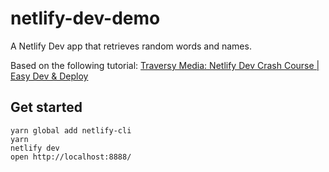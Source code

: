 # netlify-dev-demo

A Netlify Dev app that retrieves random words and names.

Based on the following tutorial: [Traversy Media: Netlify Dev Crash Course | Easy Dev & Deploy](https://www.youtube.com/watch?v=FMhVXOA54x8)

## Get started

```
yarn global add netlify-cli
yarn
netlify dev
open http://localhost:8888/
```
